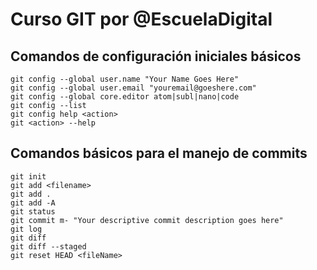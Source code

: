 # Curso GIT por @EscuelaDigital

## Comandos de configuración iniciales básicos
```
git config --global user.name "Your Name Goes Here"
git config --global user.email "youremail@goeshere.com"
git config --global core.editor atom|subl|nano|code
git config --list
git config help <action>
git <action> --help

```

## Comandos básicos para el manejo de commits

```
git init
git add <filename>
git add .
git add -A
git status
git commit m- "Your descriptive commit description goes here"
git log
git diff
git diff --staged
git reset HEAD <fileName>
```